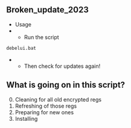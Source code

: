 ## Broken_update_2023
- Usage 
- - Run the script 
```cmd
debelui.bat
```
- - Then check for updates again!

## What is going on in this script?

0. Cleaning for all old encrypted regs 
1. Refreshing of those regs 
2. Preparing for new ones 
3. Installing

